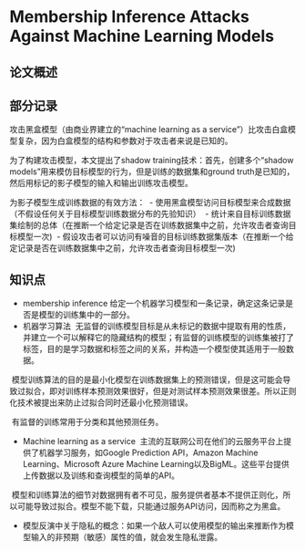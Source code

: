 # Membership Inference Attacks Against Machine Learning Models

## 论文概述


## 部分记录

攻击黑盒模型（由商业界建立的“machine learning as a service”）比攻击白盒模型复杂，因为白盒模型的结构和参数对于攻击者来说是已知的。

为了构建攻击模型，本文提出了shadow training技术：首先，创建多个“shadow models”用来模仿目标模型的行为，但是训练的数据集和ground truth是已知的，然后用标记的影子模型的输入和输出训练攻击模型。

为影子模型生成训练数据的有效方法：
  - 使用黑盒模型访问目标模型来合成数据（不假设任何关于目标模型训练数据分布的先验知识）
  - 统计来自目标训练数据集绘制的总体（在推断一个给定记录是否在训练数据集中之前，允许攻击者查询目标模型一次)
  - 假设攻击者可以访问有噪音的目标训练数据集版本（在推断一个给定记录是否在训练数据集中之前，允许攻击者查询目标模型一次)






























## 知识点
- membership inference
  给定一个机器学习模型和一条记录，确定这条记录是否是模型的训练集中的一部分。
- 机器学习算法
  无监督的训练模型目标是从未标记的数据中提取有用的性质，并建立一个可以解释它的隐藏结构的模型；有监督的训练模型的训练集被打了标签，目的是学习数据和标签之间的关系，并构造一个模型使其适用于一般数据。
  
  模型训练算法的目的是最小化模型在训练数据集上的预测错误，但是这可能会导致过拟合，即对训练样本预测效果很好，但是对测试样本预测效果很差。所以正则化技术被提出来防止过拟合同时还最小化预测错误。
  
  有监督的训练常用于分类和其他预测任务。
  
- Machine learning as a service
  主流的互联网公司在他们的云服务平台上提供了机器学习服务，如Google Prediction API，Amazon Machine Learning、Microsoft Azure Machine Learning以及BigML。这些平台提供上传数据以及训练和查询模型的简单的API。
  
  模型和训练算法的细节对数据拥有者不可见，服务提供者基本不提供正则化，所以可能导致过拟合。模型不能下载，只能通过服务API访问，因而称之为黑盒。
  
- 模型反演中关于隐私的概念：如果一个敌人可以使用模型的输出来推断作为模型输入的非预期（敏感）属性的值，就会发生隐私泄露。




















